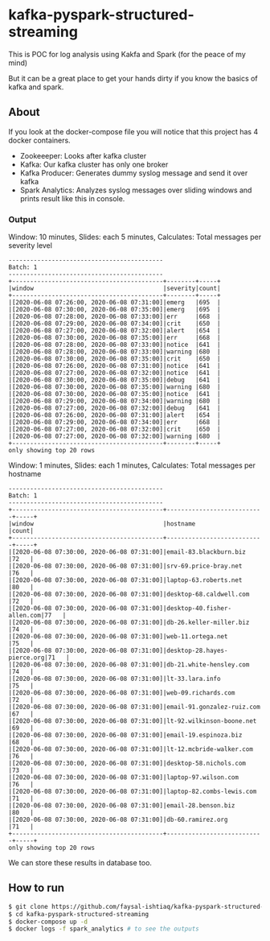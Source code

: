 # kafka-pyspark-structured-streaming

This is POC for log analysis using Kakfa and Spark (for the peace of my mind)

But it can be a great place to get your hands dirty if you know the basics of kafka and spark.

## About
If you look at the docker-compose file you will notice that this project has 4 docker containers.
- Zookeeeper: Looks after kafka cluster
- Kafka: Our kafka cluster has only one broker
- Kafka Producer: Generates dummy syslog message and send it over kafka
- Spark Analytics: Analyzes syslog messages over sliding windows and prints result like this in console.
 
 ### Output
 Window: 10 minutes, Slides: each 5 minutes, Calculates: Total messages per severity level
 ```text
-------------------------------------------
Batch: 1
-------------------------------------------
+------------------------------------------+--------+-----+
|window                                    |severity|count|
+------------------------------------------+--------+-----+
|[2020-06-08 07:26:00, 2020-06-08 07:31:00]|emerg   |695  |
|[2020-06-08 07:30:00, 2020-06-08 07:35:00]|emerg   |695  |
|[2020-06-08 07:28:00, 2020-06-08 07:33:00]|err     |668  |
|[2020-06-08 07:29:00, 2020-06-08 07:34:00]|crit    |650  |
|[2020-06-08 07:27:00, 2020-06-08 07:32:00]|alert   |654  |
|[2020-06-08 07:30:00, 2020-06-08 07:35:00]|err     |668  |
|[2020-06-08 07:28:00, 2020-06-08 07:33:00]|notice  |641  |
|[2020-06-08 07:28:00, 2020-06-08 07:33:00]|warning |680  |
|[2020-06-08 07:30:00, 2020-06-08 07:35:00]|crit    |650  |
|[2020-06-08 07:26:00, 2020-06-08 07:31:00]|notice  |641  |
|[2020-06-08 07:27:00, 2020-06-08 07:32:00]|notice  |641  |
|[2020-06-08 07:30:00, 2020-06-08 07:35:00]|debug   |641  |
|[2020-06-08 07:30:00, 2020-06-08 07:35:00]|warning |680  |
|[2020-06-08 07:30:00, 2020-06-08 07:35:00]|notice  |641  |
|[2020-06-08 07:29:00, 2020-06-08 07:34:00]|warning |680  |
|[2020-06-08 07:27:00, 2020-06-08 07:32:00]|debug   |641  |
|[2020-06-08 07:26:00, 2020-06-08 07:31:00]|alert   |654  |
|[2020-06-08 07:29:00, 2020-06-08 07:34:00]|err     |668  |
|[2020-06-08 07:27:00, 2020-06-08 07:32:00]|crit    |650  |
|[2020-06-08 07:27:00, 2020-06-08 07:32:00]|warning |680  |
+------------------------------------------+--------+-----+
only showing top 20 rows

```

 Window: 1 minutes, Slides: each 1 minutes, Calculates: Total messages per hostname
```text
-------------------------------------------
Batch: 1
-------------------------------------------
+------------------------------------------+---------------------------+-----+
|window                                    |hostname                   |count|
+------------------------------------------+---------------------------+-----+
|[2020-06-08 07:30:00, 2020-06-08 07:31:00]|email-83.blackburn.biz     |72   |
|[2020-06-08 07:30:00, 2020-06-08 07:31:00]|srv-69.price-bray.net      |76   |
|[2020-06-08 07:30:00, 2020-06-08 07:31:00]|laptop-63.roberts.net      |80   |
|[2020-06-08 07:30:00, 2020-06-08 07:31:00]|desktop-68.caldwell.com    |72   |
|[2020-06-08 07:30:00, 2020-06-08 07:31:00]|desktop-40.fisher-allen.com|77   |
|[2020-06-08 07:30:00, 2020-06-08 07:31:00]|db-26.keller-miller.biz    |74   |
|[2020-06-08 07:30:00, 2020-06-08 07:31:00]|web-11.ortega.net          |75   |
|[2020-06-08 07:30:00, 2020-06-08 07:31:00]|desktop-28.hayes-pierce.org|71   |
|[2020-06-08 07:30:00, 2020-06-08 07:31:00]|db-21.white-hensley.com    |74   |
|[2020-06-08 07:30:00, 2020-06-08 07:31:00]|lt-33.lara.info            |75   |
|[2020-06-08 07:30:00, 2020-06-08 07:31:00]|web-09.richards.com        |72   |
|[2020-06-08 07:30:00, 2020-06-08 07:31:00]|email-91.gonzalez-ruiz.com |67   |
|[2020-06-08 07:30:00, 2020-06-08 07:31:00]|lt-92.wilkinson-boone.net  |69   |
|[2020-06-08 07:30:00, 2020-06-08 07:31:00]|email-19.espinoza.biz      |68   |
|[2020-06-08 07:30:00, 2020-06-08 07:31:00]|lt-12.mcbride-walker.com   |76   |
|[2020-06-08 07:30:00, 2020-06-08 07:31:00]|desktop-58.nichols.com     |73   |
|[2020-06-08 07:30:00, 2020-06-08 07:31:00]|laptop-97.wilson.com       |76   |
|[2020-06-08 07:30:00, 2020-06-08 07:31:00]|laptop-82.combs-lewis.com  |71   |
|[2020-06-08 07:30:00, 2020-06-08 07:31:00]|email-28.benson.biz        |80   |
|[2020-06-08 07:30:00, 2020-06-08 07:31:00]|db-60.ramirez.org          |71   |
+------------------------------------------+---------------------------+-----+
only showing top 20 rows

```

We can store these results in database too.

## How to run
```bash
$ git clone https://github.com/faysal-ishtiaq/kafka-pyspark-structured-streaming.git
$ cd kafka-pyspark-structured-streaming
$ docker-compose up -d
$ docker logs -f spark_analytics # to see the outputs
```